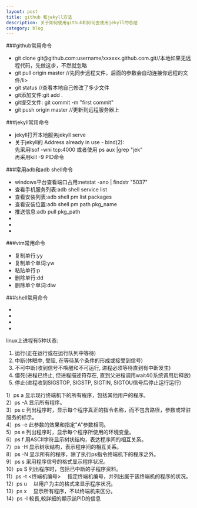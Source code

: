 ```yaml
---
layout: post
title: github 和jekyll方法
description: 关于如何使用github和如何去使用jekyll的总结 
category: blog
---
```



###github常用命令

<ul>
	<li>git clone git@github.com:username/xxxxxx.github.com.git//本地如果无远程代码，先做这步，不然就忽略</li>
	<li>git pull origin master //先同步远程文件，后面的参数会自动连接你远程的文件/li>
	<li>git status //查看本地自己修改了多少文件</li>
	<li>git添加文件:git add .</li>
	<li>git提交文件: git commit -m "first commit"</li>
	<li>git push origin master //更新到远程服务器上</li>
</ul>

###jekyll常用命令
<ul>
	<li>jekyll打开本地服务jekyll serve</li>
	<li>关于jekyll的 Address already in use - bind(2):</br>
		先采用lsof -wni tcp:4000 或者使用 ps aux |grep "jek"</br>
		再采用kill -9 PID命令
		</li>
	
</ul>


###常用adb和adb shell命令
<ul>
	<li>windows平台查看端口占用:netstat -ano | findstr "5037" </li>
	<li>查看手机服务列表:adb shell service list</li>
	<li>查看安装列表:adb shell pm list packages</li>
	<li>查看安装位置:adb shell pm path pkg_name</li>
	<li>推送信息:adb pull pkg_path</li>
	<li></li>
	<li></li>
	<li></li>
	
</ul>


###vim常用命令
<ul>
	<li>复制单行:yy</li>
	<li>复制单个单词:yw</li>
	<li>粘贴单行:p</li>
	<li>删除单行:dd </li>
	<li>删除单个单词:diw</li>
</ul>


###shell常用命令
<ul>
	<li></li>
	<li></li>
	<li></li>
	<li></li>
</ul>

linux上进程有5种状态:
1. 运行(正在运行或在运行队列中等待)</br>
2. 中断(休眠中, 受阻, 在等待某个条件的形成或接受到信号)</br>
3. 不可中断(收到信号不唤醒和不可运行, 进程必须等待直到有中断发生)</br>
4. 僵死(进程已终止, 但进程描述符存在, 直到父进程调用wait4()系统调用后释放)</br>
5. 停止(进程收到SIGSTOP, SIGSTP, SIGTIN, SIGTOU信号后停止运行运行)</br>
 
1）ps a 显示现行终端机下的所有程序，包括其他用户的程序。</br>
2）ps -A   显示所有程序。</br>
3）ps c    列出程序时，显示每个程序真正的指令名称，而不包含路径，参数或常驻服务的标示。</br>
4）ps -e   此参数的效果和指定"A"参数相同。</br>
5）ps e    列出程序时，显示每个程序所使用的环境变量。</br>
6）ps f    用ASCII字符显示树状结构，表达程序间的相互关系。</br>
7）ps -H   显示树状结构，表示程序间的相互关系。</br>
8）ps -N   显示所有的程序，除了执行ps指令终端机下的程序之外。</br>
9）ps s    采用程序信号的格式显示程序状况。</br>
10）ps S   列出程序时，包括已中断的子程序资料。</br>
11）ps -t  <终端机编号> 　指定终端机编号，并列出属于该终端机的程序的状况。</br>
12）ps u 　以用户为主的格式来显示程序状况。</br>
13）ps x 　显示所有程序，不以终端机来区分。</br>
14）ps -l  較長,較詳細的顯示該PID的信息  </br>



